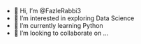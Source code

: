 - 👋 Hi, I’m @FazleRabbi3
- 👀 I’m interested in exploring Data Science
- 🌱 I’m currently learning Python
- 💞️ I’m looking to collaborate on ...

<!---
FazleRabbi3/FazleRabbi3 is a ✨ special ✨ repository because its `README.md` (this file) appears on your GitHub profile.
You can click the Preview link to take a look at your changes.
--->
